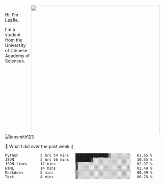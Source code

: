 <img align="right" src="https://github-readme-stats.vercel.app/api?username=iansmith123&show_icons=true&hide_border=true" width="420">

### 
Hi, I'm Les1ie. 

I'm a student from the University of Chinese Academy of Sciences.

<img src="https://komarev.com/ghpvc/?username=iansmith123" alt="iansmith123" />




🔭 What I did over the past week :)
<!--START_SECTION:waka-->

```text
Python          5 hrs 54 mins   ███████████████▒░░░░░░░░░   61.65 %
JSON            2 hrs 56 mins   ███████▓░░░░░░░░░░░░░░░░░   30.65 %
JSON-lines      17 mins         ▓░░░░░░░░░░░░░░░░░░░░░░░░   02.97 %
HTML            14 mins         ▓░░░░░░░░░░░░░░░░░░░░░░░░   02.49 %
Markdown        5 mins          ▒░░░░░░░░░░░░░░░░░░░░░░░░   00.99 %
Text            4 mins          ▒░░░░░░░░░░░░░░░░░░░░░░░░   00.76 %
```

<!--END_SECTION:waka-->


<!--
**IanSmith123/IanSmith123** is a ✨ _special_ ✨ repository because its `README.md` (this file) appears on your GitHub profile.
<img src="https://github.githubassets.com/images/spinners/octocat-spinner-64.gif">

Here are some ideas to get you started:

- 🔭 I’m currently working on ...
- 🌱 I’m currently learning ...
- 👯 I’m looking to collaborate on ...
- 🤔 I’m looking for help with ...
- 💬 Ask me about ...
- 📫 How to reach me: ...
- 😄 Pronouns: ...
- ⚡ Fun fact: ...
-->
